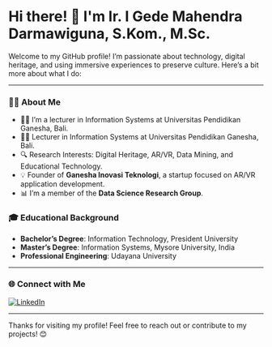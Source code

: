 # Hi there! 👋 I'm Ir. I Gede Mahendra Darmawiguna, S.Kom., M.Sc.

Welcome to my GitHub profile! I’m passionate about technology, digital heritage, and using immersive experiences to preserve culture. Here’s a bit more about what I do:

---

### 👨‍💻 About Me

- 👨‍🏫 I’m a lecturer in Information Systems at Universitas Pendidikan Ganesha, Bali.
- 👨‍🏫 Lecturer in Information Systems at Universitas Pendidikan Ganesha, Bali.
- 🔍 Research Interests: Digital Heritage, AR/VR, Data Mining, and Educational Technology.
- 💡 Founder of **Ganesha Inovasi Teknologi**, a startup focused on AR/VR application development.
- 📊 I’m a member of the **Data Science Research Group**.

### 🎓 Educational Background

- **Bachelor’s Degree**: Information Technology, President University
- **Master’s Degree**: Information Systems, Mysore University, India
- **Professional Engineering**: Udayana University

---

### 🌐 Connect with Me

[![LinkedIn](https://img.shields.io/badge/-LinkedIn-blue)](https://www.linkedin.com/in/igmdarmawiguna)

---

Thanks for visiting my profile! Feel free to reach out or contribute to my projects! 😊
